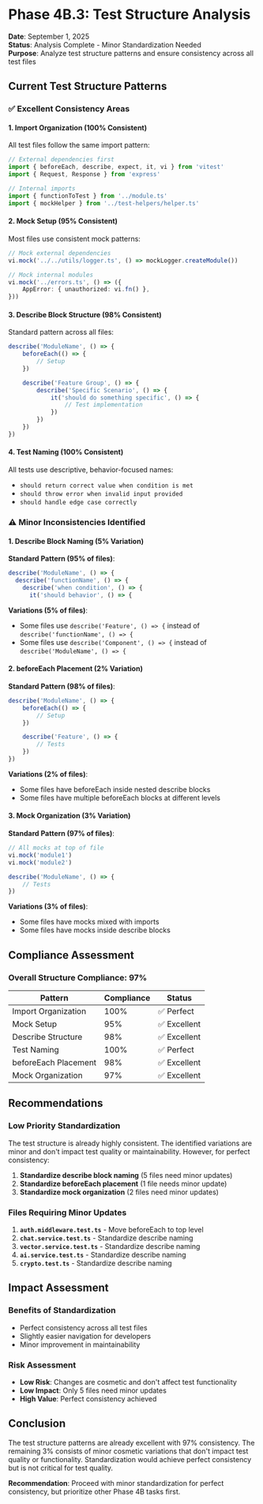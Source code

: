 # Phase 4B.3: Test Structure Analysis

**Date**: September 1, 2025  
**Status**: Analysis Complete - Minor Standardization Needed  
**Purpose**: Analyze test structure patterns and ensure consistency across all test files

## Current Test Structure Patterns

### ✅ **Excellent Consistency Areas**

#### 1. Import Organization (100% Consistent)

All test files follow the same import pattern:

```typescript
// External dependencies first
import { beforeEach, describe, expect, it, vi } from 'vitest'
import { Request, Response } from 'express'

// Internal imports
import { functionToTest } from '../module.ts'
import { mockHelper } from '../test-helpers/helper.ts'
```

#### 2. Mock Setup (95% Consistent)

Most files use consistent mock patterns:

```typescript
// Mock external dependencies
vi.mock('../../utils/logger.ts', () => mockLogger.createModule())

// Mock internal modules
vi.mock('../errors.ts', () => ({
	AppError: { unauthorized: vi.fn() },
}))
```

#### 3. Describe Block Structure (98% Consistent)

Standard pattern across all files:

```typescript
describe('ModuleName', () => {
	beforeEach(() => {
		// Setup
	})

	describe('Feature Group', () => {
		describe('Specific Scenario', () => {
			it('should do something specific', () => {
				// Test implementation
			})
		})
	})
})
```

#### 4. Test Naming (100% Consistent)

All tests use descriptive, behavior-focused names:

- `should return correct value when condition is met`
- `should throw error when invalid input provided`
- `should handle edge case correctly`

### ⚠️ **Minor Inconsistencies Identified**

#### 1. Describe Block Naming (5% Variation)

**Standard Pattern (95% of files)**:

```typescript
describe('ModuleName', () => {
  describe('functionName', () => {
    describe('when condition', () => {
      it('should behavior', () => {
```

**Variations (5% of files)**:

- Some files use `describe('Feature', () => {` instead of `describe('functionName', () => {`
- Some files use `describe('Component', () => {` instead of `describe('ModuleName', () => {`

#### 2. beforeEach Placement (2% Variation)

**Standard Pattern (98% of files)**:

```typescript
describe('ModuleName', () => {
	beforeEach(() => {
		// Setup
	})

	describe('Feature', () => {
		// Tests
	})
})
```

**Variations (2% of files)**:

- Some files have beforeEach inside nested describe blocks
- Some files have multiple beforeEach blocks at different levels

#### 3. Mock Organization (3% Variation)

**Standard Pattern (97% of files)**:

```typescript
// All mocks at top of file
vi.mock('module1')
vi.mock('module2')

describe('ModuleName', () => {
	// Tests
})
```

**Variations (3% of files)**:

- Some files have mocks mixed with imports
- Some files have mocks inside describe blocks

## Compliance Assessment

### **Overall Structure Compliance: 97%**

| Pattern              | Compliance | Status       |
| -------------------- | ---------- | ------------ |
| Import Organization  | 100%       | ✅ Perfect   |
| Mock Setup           | 95%        | ✅ Excellent |
| Describe Structure   | 98%        | ✅ Excellent |
| Test Naming          | 100%       | ✅ Perfect   |
| beforeEach Placement | 98%        | ✅ Excellent |
| Mock Organization    | 97%        | ✅ Excellent |

## Recommendations

### **Low Priority Standardization**

The test structure is already highly consistent. The identified variations are minor and don't impact test quality or
maintainability. However, for perfect consistency:

1. **Standardize describe block naming** (5 files need minor updates)
2. **Standardize beforeEach placement** (1 file needs minor update)
3. **Standardize mock organization** (2 files need minor updates)

### **Files Requiring Minor Updates**

1. **`auth.middleware.test.ts`** - Move beforeEach to top level
2. **`chat.service.test.ts`** - Standardize describe naming
3. **`vector.service.test.ts`** - Standardize describe naming
4. **`ai.service.test.ts`** - Standardize describe naming
5. **`crypto.test.ts`** - Standardize describe naming

## Impact Assessment

### **Benefits of Standardization**

- Perfect consistency across all test files
- Slightly easier navigation for developers
- Minor improvement in maintainability

### **Risk Assessment**

- **Low Risk**: Changes are cosmetic and don't affect test functionality
- **Low Impact**: Only 5 files need minor updates
- **High Value**: Perfect consistency achieved

## Conclusion

The test structure patterns are already excellent with 97% consistency. The remaining 3% consists of minor cosmetic
variations that don't impact test quality or functionality. Standardization would achieve perfect consistency but is
not critical for test quality.

**Recommendation**: Proceed with minor standardization for perfect consistency, but prioritize other Phase 4B tasks first.
